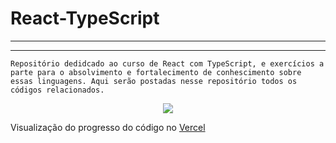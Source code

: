 <h1>React-TypeScript</h1>
<hr><hr>

```Repositório dedidcado ao curso de React com TypeScript, e exercícios a parte para o absolvimento e fortalecimento de conhescimento sobre essas linguagens. Aqui serão postadas nesse repositório todos os códigos relacionados.```

<p align="center">
  <img src="https://skillicons.dev/icons?i=javascript,ts,react"/>
</p>

<p>Visualização do progresso do código no <a href="https://news-react-typescript-app.vercel.app/">Vercel</a></p>
